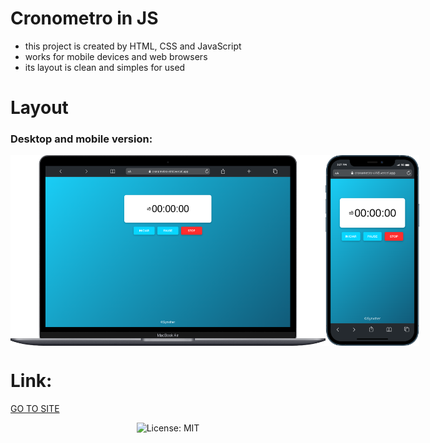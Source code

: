 # Cronometro in JS

- this project is created by HTML, CSS and JavaScript
- works for mobile devices and web browsers
- its layout is clean and simples for used

#

# Layout
### Desktop and mobile version:
<div style="display:flex" align="center">
  <img src="./assets/images/web.png" width="600px">
  <img src="./assets/images/mobile.png" width="150px">
</div>


# Link:
<a href="https://cronometro-my.netlify.app//">GO TO SITE</a>

<div align="center">

![License: MIT](https://img.shields.io/badge/License-MIT-blue.svg)
</div>
